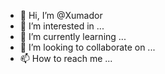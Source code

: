 - 👋 Hi, I’m @Xumador
- 👀 I’m interested in ...
- 🌱 I’m currently learning ...
- 💞️ I’m looking to collaborate on ...
- 📫 How to reach me ...

<!---
Xumador/Xumador is a ✨ special ✨ repository because its `README.md` (this file) appears on your GitHub profile.
You can click the Preview link to take a look at your changes.
--->
